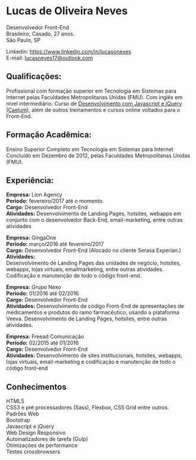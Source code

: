 # Lucas de Oliveira Neves<br>
Desenvolvedor Front-End<br>
Brasileiro, Casado, 27 anos.<br>
São Paulo, SP

Linkedin: https://www.linkedin.com/in/lucasoneves<br>
E-mail: lucasneves17@outlook.com<br>

## Qualificações:
Profissional com formação superior em Tecnologia em Sistemas para Internet
pelas Faculdades Metropolitanas Unidas (FMU). Com inglês em nível
intermediário. Curso de <a href="https://www.caelum.com.br/">Desenvolvimento com Javascript e jQuery (Caelum)</a>,
além de outros treinamentos e cursos online voltados para o Front-End.

## Formação Acadêmica:
Ensino Superior Completo em Tecnologia em Sistemas para Internet Concluído
em Dezembro de 2012, pelas Faculdades Metropolitanas Unidas (FMU).

## Experiência:
<b>Empresa:</b> Lion Agency<br>
<b>Período:</b> fevereiro/2017 até o momento.<br>
<b>Cargo:</b> Desenvolvedor Front-End<br>
<b>Atividades:</b> Desenvolvimento de Landing Pages, hotsites, webapps em conjunto
com o desenvolvedor Back-End, email-marketing, entre outras atividades<br>

<b>Empresa:</b> GingaOne<br>
<b>Período:</b> março/2016 até fevereiro/2017<br>
<b>Cargo:</b> Desenvolvedor Front-End (Alocado no cliente Serasa Experian.)<br>
<b>Atividades:</b><br>
Desenvolvimento de Landing Pages das unidades de negócio, hotsites, webapps, lojas virtuais, emailmarketing, entre outras atividades. Codificação e manutenção de todo o código front-end.

<b>Empresa:</b> Grupo Nexo<br>
<b>Período:</b> 01/2016 até 02/2016<br>
<b>Cargo:</b> Desenvolvedor Front-End<br>
<b>Atividades:</b> Desenvolvimento de código Front-End de apresentações de medicamentos e produtos do ramo farmacêutico, usando a plataforma Veeva. Desenvolvimento de Landing Pages, hotsites, entre outras atividades.

<b>Empresa:</b> Freead Comunicação<br>
<b>Período:</b> 02/2015 até 01/2016<br>
<b>Cargo:</b> Desenvolvedor Front-End<br>
<b>Atividades:</b> Desenvolvimento de sites institucionais, hotsites, webapps, lojas virtuais, email-marketing e codificação e manutenção de todo o código front-end

## Conhecimentos
HTML5<br>
CSS3 e pré processadores (Sass), Flexbox, CSS Grid entre outros.<br>
Padrôes Web<br>
Bootstrap<br>
Javascript e jQuery<br>
Web Design Responsivo<br>
Automatizadores de tarefa (Gulp)<br>
Otimizações de performance<br>
Testes crossbrowsers<br>
